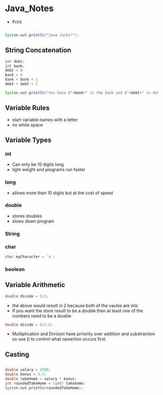 # Java_Notes

- Print
```java

System.out.println("Java rocks!");

```
## String Concatenation

```java
int debt;
int bank;
debt = 0
bank = 0
bank + bank + 1
debt + debt + 2

System.out.println("You have $"+bank+" in the bank and $"+debt+" in debut");
```
## Variable Rules
- start variable names with a letter
- no white space


## Variable Types
### int

- Can only be 10 digits long
- light weight and programs run faster
### long

- allows more than 10 digits but at the cost of speed

### double
- stores doubles
- slows down program

### String


### char
```java
char myCharacter = 'a';
```

### boolean

## Variable Arithmetic
```java
double divide = 5/2;
```
- the above would result in 2 because both of the vaules are ints
- if you want the store result to be a double then at least one of the numbers need to be a double

```java
double divide = 5/2.0;
```
- Multiplication and Division have prriority over addition and substraction so use () to control what opeartion occurs first.

## Casting

```java

double salary = 2500;
double bonus = 3.5;
double takeHome = salary * bonus;
int roundedTakeHome = (int) takehome;
System.out.println(roundedTakeHome);
```
